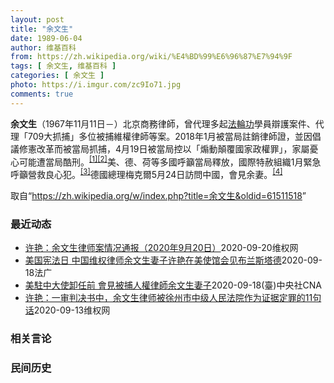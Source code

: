 ```yaml
---
layout: post
title: "余文生"
date: 1989-06-04
author: 维基百科
from: https://zh.wikipedia.org/wiki/%E4%BD%99%E6%96%87%E7%94%9F
tags: [ 余文生, 维基百科 ]
categories: [ 余文生 ]
photo: https://i.imgur.com/zc9Io71.jpg
comments: true
---
```

<div class="mw-parser-output">
<p><b>余文生</b>（1967年11月11日<span class="useeditintro" title="Template:BLP editintro">－</span>）北京商務律師，曾代理多起<a href="/wiki/%E6%B3%95%E8%BC%AA%E5%8A%9F" class="mw-redirect" title="法輪功">法輪功</a>學員辯護案件、代理「709大抓捕」多位被捕維權律師等案。2018年1月被當局註銷律師證，並因倡議修憲改革而被當局抓捕，4月19日被當局控以「煽動顛覆國家政權罪」，家屬憂心可能遭當局酷刑。<sup id="cite_ref-EPO0420_1-0" class="reference"><a href="#cite_note-EPO0420-1">[1]</a></sup><sup id="cite_ref-bbc17_2-0" class="reference"><a href="#cite_note-bbc17-2">[2]</a></sup>美、德、荷等多國呼籲當局釋放，國際特赦組織1月緊急呼籲營救良心犯。<sup id="cite_ref-amnesty_3-0" class="reference"><a href="#cite_note-amnesty-3">[3]</a></sup>德國總理梅克爾5月24日訪問中國，會見余妻。<sup id="cite_ref-4" class="reference"><a href="#cite_note-4">[4]</a></sup>
</p>
</div><noscript><img src="//zh.wikipedia.org/wiki/Special:CentralAutoLogin/start?type=1x1" alt="" title="" width="1" height="1" style="border: none; position: absolute;"></noscript>
<div class="printfooter">取自“<a dir="ltr" href="https://zh.wikipedia.org/w/index.php?title=余文生&amp;oldid=61511518">https://zh.wikipedia.org/w/index.php?title=余文生&amp;oldid=61511518</a>”</div><div id="recent-news"><h3>最近动态</h3><ul><li><a href="https://nodebe4.github.io/waimei/2020-09-20/%E8%AE%B8%E8%89%B3-%E4%BD%99%E6%96%87%E7%94%9F%E5%BE%8B%E5%B8%88%E6%A1%88%E6%83%85%E5%86%B5%E9%80%9A%E6%8A%A5-2020%E5%B9%B49%E6%9C%8820%E6%97%A5" title="许艳：余文生律师案情况通报（2020年9月20日）—— 1、9月18日，江苏省高级人民法院，余文生律师案陈劲草法官的助理法官，打电话告知，不同意对余文生取保候审。 2、得知不给余文生取保候审，许...">许艳：余文生律师案情况通报（2020年9月20日）</a><time>2020-09-20</time><a class="tag">维权网</a></li>
<li><a href="https://nodebe4.github.io/waimei/2020-09-18/%E7%BE%8E%E5%9B%BD%E5%AE%AA%E6%B3%95%E6%97%A5-%E4%B8%AD%E5%9B%BD%E7%BB%B4%E6%9D%83%E5%BE%8B%E5%B8%88%E4%BD%99%E6%96%87%E7%94%9F%E5%A6%BB%E5%AD%90%E8%AE%B8%E8%89%B3%E5%9C%A8%E7%BE%8E%E4%BD%BF%E9%A6%86%E4%BC%9A%E8%A7%81%E5%B8%83%E5%85%B0%E6%96%AF%E5%A1%94%E5%BE%B7" title="美国宪法日 中国维权律师余文生妻子许艳在美使馆会见布兰斯塔德—— 18/09/2020 - 17:07 被判煽动颠覆国家政权罪成的中国维权律师余文生，其妻子许艳一直为丈夫奔走。她周四(17日) ...">美国宪法日 中国维权律师余文生妻子许艳在美使馆会见布兰斯塔德</a><time>2020-09-18</time><a class="tag">法广</a></li>
<li><a href="https://nodebe4.github.io/waimei/2020-09-18/%E7%BE%8E%E9%A7%90%E4%B8%AD%E5%A4%A7%E4%BD%BF%E5%8D%B8%E4%BB%BB%E5%89%8D-%E6%9C%83%E8%A6%8B%E8%A2%AB%E6%8D%95%E4%BA%BA%E6%AC%8A%E5%BE%8B%E5%B8%AB%E4%BD%99%E6%96%87%E7%94%9F%E5%A6%BB%E5%AD%90" title="美駐中大使卸任前 會見被捕人權律師余文生妻子—— （中央社台北18日電）中國人權律師余文生因發表修憲建議而被判刑4年，妻子許艷一直為他奔走。自由亞洲電台中文網報導，她昨天會見了即將卸任的美國駐中...">美駐中大使卸任前  會見被捕人權律師余文生妻子</a><time>2020-09-18</time><a class="tag">(臺)中央社CNA</a></li>
<li><a href="https://nodebe4.github.io/waimei/2020-09-13/%E8%AE%B8%E8%89%B3-%E4%B8%80%E5%AE%A1%E5%88%A4%E5%86%B3%E4%B9%A6%E4%B8%AD-%E4%BD%99%E6%96%87%E7%94%9F%E5%BE%8B%E5%B8%88%E8%A2%AB%E5%BE%90%E5%B7%9E%E5%B8%82%E4%B8%AD%E7%BA%A7%E4%BA%BA%E6%B0%91%E6%B3%95%E9%99%A2%E4%BD%9C%E4%B8%BA%E8%AF%81%E6%8D%AE%E5%AE%9A%E7%BD%AA%E7%9A%8411%E5%8F%A5%E8%AF%9D" title="许艳：一审判决书中，余文生律师被徐州市中级人民法院作为证据定罪的11句话—— 从言论自由权来说，这些话属于言论自由；抛开言论自由，他的话又错在哪里了？要余文生遭到判4年有期徒刑，剥夺政治权利3年...">许艳：一审判决书中，余文生律师被徐州市中级人民法院作为证据定罪的11句话</a><time>2020-09-13</time><a class="tag">维权网</a></li>
</ul></div><div id="open-opinion"><h3>相关言论</h3><ul></ul></div><div id="mjls-record"><h3>民间历史</h3><ul></ul></div>